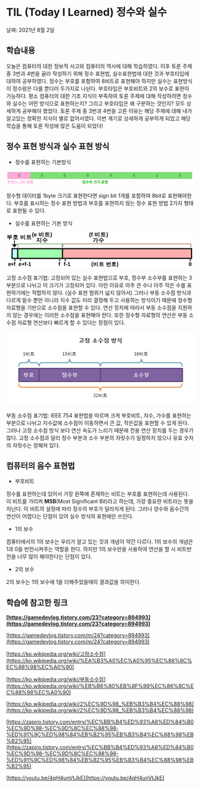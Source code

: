 # TIL (Today I Learned) 정수와 실수

날짜: 2021년 8월 2일

## **학습내용**

오늘은 컴퓨터의 대한 정보적 사고와 컴퓨터의 역사에 대해 학습하였다. 이후 토론 주제중 3번과 4번을 골라 작성하기 위해 정수 표현법, 실수표현법에 대한 것과 부호타입에 대하여 공부하였다. 정수는 부호를 포함하여 8비트로 표현해야 하지만 실수는 표현방식이 정수랑은 다를 뿐더러 두가지로 나뉜다. 부호타입은 부호비트와 2의 보수로 표현이 가능하다. 평소 컴퓨터의 대한 기초 지식이 부족하여 토론 주제에 대해 작성하려면 정수와 실수는 어떤 방식으로 표현하는지? 그리고 부호타입은 왜 구분하는 것인지? 모두 상세하게 공부해야 했었다. 토론 주제 중 3번과 4번을 고른 이유는 해당 주제에 대해 내가 알고있는 정확한 지식이 별로 없어서였다. 이번 계기로 상세하게 공부하게 되었고 해당 학습을 통해 토론 작성에 많은 도움이 되었다!

## **정수 표현 방식과 실수 표현 방식**

- 정수를 표현하는 기본방식

![ex_screenshot](./img/1.png)

정수형 데이터를 1byte 크기로 표현한다면 sign bit 1개를 포함하여 8bit로 표현해야한다. 부호를 표시하는 정수 표현 방법과 부호를 표현하지 않는 정수 표현 방법 2가지 형태로 표현될 수 있다.

- 실수를 표현하는 기본 방식

![ex_screenshot](./img/2.png)

고정 소수점 표기법: 고정되어 있는 실수 표현법으로 부호, 정수부 소수부를 표현하는 3부분으로 나뉘고 이 크기가 고정되어 있다. 이런 이유로 아주 큰 수나 아주 작은 수를 표현하기에는 적합하지 않다. (실수 표현 범위가 넓지 않아서) 그러나 부동 소수점 방식과 다르게 밑수 뿐만 아니라 지수 값도 미리 결정해 두고 사용하는 방식이기 때문에 정수형 자료형을 기반으로 소수점을 표현할 수 있다. 연산 장치에 따라서 부동 소수점을 지원하지 않는 경우에는 이러한 소수점을 표현해야 한다. 또한 정수형 자료형의 연산은 부동 소수점 자료형 연산보다 빠르게 할 수 있다는 장점이 있다.

![ex_screenshot](./img/3.png)

부동 소수점 표기법: IEEE 754 표현법을 따르며 크게 부호비트, 지수, 가수를 표현하는 부분으로 나뉘고 지수값에 소수점이 이동하면서 큰 값, 작은값을 표현할 수 있게 된다. 그러나 고정 소수점 방식 보다 연산 속도가 느리기 때문에 전용 연산 장치를 두는 경우가 많다. 고정 소수점과 달리 정수 부분과 소수 부분의 자릿수가 일정하지 않으나 유효 숫자의 자릿수는 정해져 있다.

## **컴퓨터의 음수 표현법**

- 부호비트

정수를 표현하는데 있어서 가장 왼쪽에 존재하는 비트는 부호를 표현하는데 사용된다. 이 비트를 가리켜 **MSB**(Most Significant Bit)라고 하는데, 가장 중요한 비트라는 뜻을 지닌다. 이 비트의 설정에 따라 정수의 부호가 달라지게 된다. 그러나 양수와 음수간의 연산이 어렵다는 단점이 있어 실수 방식의 표현에만 쓰인다.

- 1의 보수

컴퓨터에서의 1의 보수는 우리가 알고 있는 것과 개념이 약간 다르다. 1의 보수의 개념은 1과 0을 반전시켜주는 역할을 한다. 하지만 1의 보수만을 사용하여 연산을 할 시 비트반전을 너무 많이 해야한다는 단점이 있다.

- 2의 보수

2의 보수는 1의 보수에 1을 더해주었을때의 결과값을 의미한다.

## 학습에 **참고한 링크**

**[https://gamedevlog.tistory.com/23?category=894993](https://gamedevlog.tistory.com/23?category=894993)**

[https://gamedevlog.tistory.com/m/24?category=894993](https://gamedevlog.tistory.com/m/24?category=894993)

[https://ko.wikipedia.org/wiki/고정소수점](https://ko.wikipedia.org/wiki/%EA%B3%A0%EC%A0%95%EC%86%8C%EC%88%98%EC%A0%90)

[https://ko.wikipedia.org/wiki/부동소수점](https://ko.wikipedia.org/wiki/%EB%B6%80%EB%8F%99%EC%86%8C%EC%88%98%EC%A0%90)

[https://ko.wikipedia.org/wiki/2%EC%9D%98_%EB%B3%B4%EC%88%98](https://ko.wikipedia.org/wiki/2%EC%9D%98_%EB%B3%B4%EC%88%98)

[https://zapiro.tistory.com/entry/%EC%BB%B4%ED%93%A8%ED%84%B0%EC%9D%98-%EC%9D%8C%EC%88%98-%ED%91%9C%ED%98%84%EB%B2%95%EB%B3%B4%EC%88%98%EB%B2%95](https://zapiro.tistory.com/entry/%EC%BB%B4%ED%93%A8%ED%84%B0%EC%9D%98-%EC%9D%8C%EC%88%98-%ED%91%9C%ED%98%84%EB%B2%95%EB%B3%B4%EC%88%98%EB%B2%95)

[https://youtu.be/4qH4unVtJkE](https://youtu.be/4qH4unVtJkE)
